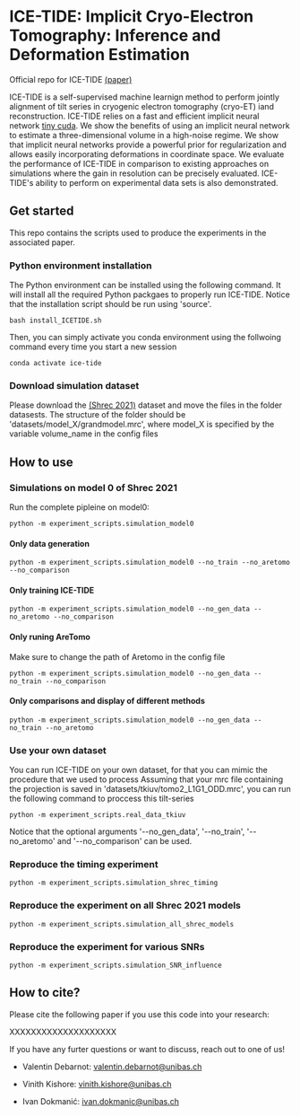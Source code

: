 # ICE-TIDE: Implicit Cryo-Electron Tomography: Inference and Deformation Estimation
Official repo for ICE-TIDE [(paper)](https://arxiv.org/abs/)

ICE-TIDE is a self-supervised machine learnign method to perform jointly alignment of tilt series in cryogenic electron tomography (cryo-ET) iand reconstruction.
ICE-TIDE relies on a fast and efficient implicit neural network [tiny cuda](https://github.com/NVlabs/tiny-cuda-nn). 
We show the benefits of using an implicit neural network to estimate a three-dimensional volume in a high-noise regime. 
We show that implicit neural networks provide a powerful prior for regularization and allows easily incorporating deformations in coordinate space.
We evaluate the performance of ICE-TIDE in comparison to existing approaches on simulations where the gain in resolution can be precisely evaluated.
ICE-TIDE's ability to perform on experimental data sets is also demonstrated.




## Get started
This repo contains the scripts used to produce the experiments in the associated paper.

### Python environment installation
The Python environment can be installed using the following command. It will install all the required Python packgaes to properly run ICE-TIDE. 
Notice that the installation script should be run using 'source'.
```
bash install_ICETIDE.sh
```

Then, you can simply activate you conda environment using the follwoing command every time you start a new session
```
conda activate ice-tide
```

### Download simulation dataset
Please download the [(Shrec 2021)](https://dataverse.nl/dataset.xhtml?persistentId=doi:10.34894/XRTJMA) dataset and move the files in the folder datasests.
The structure of the folder should be 'datasets/model_X/grandmodel.mrc', where model_X is specified by the variable volume_name in the config files

## How to use
### Simulations on model 0 of Shrec 2021
Run the complete pipleine on model0:
```
python -m experiment_scripts.simulation_model0
```

#### Only data generation
```
python -m experiment_scripts.simulation_model0 --no_train --no_aretomo --no_comparison
```

#### Only training ICE-TIDE
```
python -m experiment_scripts.simulation_model0 --no_gen_data --no_aretomo --no_comparison
```

#### Only runing AreTomo
Make sure to change the path of Aretomo in the config file
```
python -m experiment_scripts.simulation_model0 --no_gen_data --no_train --no_comparison
```

#### Only comparisons and display of different methods
```
python -m experiment_scripts.simulation_model0 --no_gen_data --no_train --no_aretomo
```

### Use your own dataset
You can run ICE-TIDE on your own dataset, for that you can mimic the procedure that we used to process 
Assuming that your mrc file containing the projection is saved in 'datasets/tkiuv/tomo2_L1G1_ODD.mrc', you can run the following command to proccess this tilt-series
```
python -m experiment_scripts.real_data_tkiuv
```
Notice that the optional arguments '--no_gen_data', '--no_train', '--no_aretomo' and '--no_comparison' can be used.


### Reproduce the timing experiment
```
python -m experiment_scripts.simulation_shrec_timing 
```

### Reproduce the experiment on all Shrec 2021 models
```
python -m experiment_scripts.simulation_all_shrec_models
```

### Reproduce the experiment for various SNRs
```
python -m experiment_scripts.simulation_SNR_influence
```



## How to cite?
Please cite the following paper if you use this code into your research:

XXXXXXXXXXXXXXXXXXXX


If you have any furter questions or want to discuss, reach out to one of us!

* Valentin Debarnot: valentin.debarnot@unibas.ch
 
* Vinith Kishore: vinith.kishore@unibas.ch
 
* Ivan Dokmanić: ivan.dokmanic@unibas.ch

